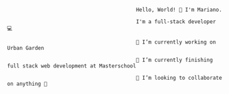                                               Hello, World! 👋 I'm Mariano.

                                              I'm a full-stack developer 💻

                                              🔭 I’m currently working on Urban Garden

                                              🌱 I’m currently finishing full stack web development at Masterschool

                                              🔭 I’m looking to collaborate on anything 🎉






